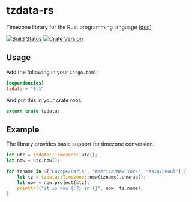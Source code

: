 # tzdata-rs

Timezone library for the Rust programming language ([doc](https://maximelenoir.github.io/tzdata-rs/tzdata))

[![Build Status](https://travis-ci.org/maximelenoir/tzdata-rs.svg?branch=master)](https://travis-ci.org/maximelenoir/tzdata-rs)
[![Crate Version](https://img.shields.io/crates/v/tzdata.svg)](https://crates.io/crates/tzdata)

## Usage

Add the following in your `Cargo.toml`:

```toml
[dependencies]
tzdata = "0.1"
```

And put this in your crate root:

```rust
extern crate tzdata;
```
## Example

The library provides basic support for timezone conversion.

```rust
let utc = tzdata::Timezone::utc();
let now = utc.now();

for tzname in &["Europe/Paris", "America/New_York", "Asia/Seoul"] {
    let tz = tzdata::Timezone::new(tzname).unwrap();
    let now = now.project(&tz);
    println!("it is now {:?} in {}", now, tz.name);
}
```
